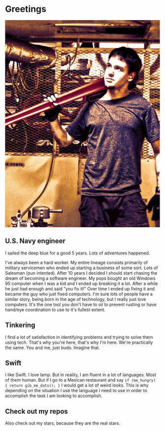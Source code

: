 # Greetings
![Fun times](https://github.com/robertmsale/robertmsale/raw/main/1077411_660529083960266_173260120_o.jpg)

## U.S. Navy engineer

I sailed the deep blue for a good 5 years. Lots of adventures happened.

I've always been a hard worker. My entire lineage consists primarily of military servicemen who ended up starting a business of some sort. Lots of Salesman (pun intented). After 10 years I decided I should start chasing the dream of becoming a software engineer. My pops bought an old Windows 95 computer when I was a kid and I ended up breaking it a lot. After a while he just had enough and said "you fix it!" Over time I ended up fixing it and became the guy who just fixed computers. I'm sure lots of people have a similar story, being born in the age of technology, but I really just love computers. It's the one tool you don't have to oil to prevent rusting or have hand/eye coordination to use to it's fullest extent.

## Tinkering

I find a lot of satisfaction in identifying problems and trying to solve them using tech. That's why you're here, that's why I'm here. We're practically the same. You and me, just buds. Imagine that.

## Swift

I like Swift. I love lamp. But in reality, I am fluent in a lot of languages. Most of them human. But if I go to a Mexican restaurant and say `if (me_hungry) { return gib_me_dats(); }` I would get a lot of weird looks. This is why depending on the situation I use the language I need to use in order to accomplish the task I am looking to accomplish. 

## Check out my repos

Also check out my stars, because they are the real stars. 
